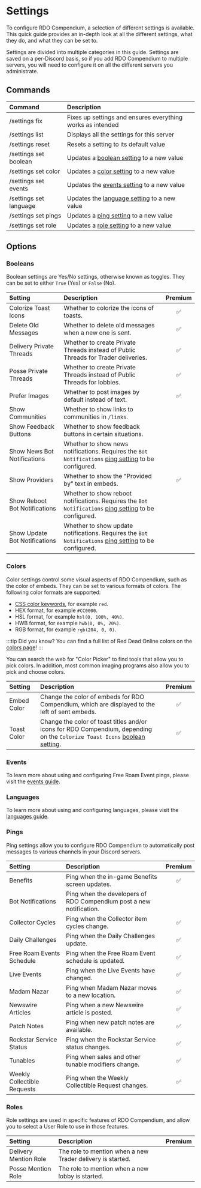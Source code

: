 # Settings

To configure RDO Compendium, a selection of different settings is available. This quick guide provides an in-depth look at all the different settings, what they do, and what they can be set to.

Settings are divided into multiple categories in this guide. Settings are saved on a per-Discord basis, so if you add RDO Compendium to multiple servers, you will need to configure it on all the different servers you administrate.

## Commands

| Command                | Description                                                         |
| :--------------------- | :------------------------------------------------------------------ |
| /settings fix          | Fixes up settings and ensures everything works as intended          |
| /settings list         | Displays all the settings for this server                           |
| /settings reset        | Resets a setting to its default value                               |
| /settings set boolean  | Updates a [boolean setting](./settings#booleans) to a new value     |
| /settings set color    | Updates a [color setting](./settings#colors) to a new value         |
| /settings set events   | Updates the [events setting](./settings#events) to a new value      |
| /settings set language | Updates the [language setting](./settings#languages) to a new value |
| /settings set pings    | Updates a [ping setting](./settings#pings) to a new value           |
| /settings set role     | Updates a [role setting](./settings#roles) to a new value           |

## Options

### Booleans

Boolean settings are Yes/No settings, otherwise known as toggles. They can be set to either `True` (Yes) or `False` (No).

| Setting                       | Description                                                                                                               | Premium |
| :---------------------------- | :------------------------------------------------------------------------------------------------------------------------ | :-----: |
| Colorize Toast Icons          | Whether to colorize the icons of toasts.                                                                                  |   ✅    |
| Delete Old Messages           | Whether to delete old messages when a new one is sent.                                                                    |   ✅    |
| Delivery Private Threads      | Whether to create Private Threads instead of Public Threads for Trader deliveries.                                        |   ✅    |
| Posse Private Threads         | Whether to create Private Threads instead of Public Threads for lobbies.                                                  |   ✅    |
| Prefer Images                 | Whether to post images by default instead of text.                                                                        |   ✅    |
| Show Communities              | Whether to show links to communities in `/links`.                                                                         |         |
| Show Feedback Buttons         | Whether to show feedback buttons in certain situations.                                                                   |         |
| Show News Bot Notifications   | Whether to show news notifications. Requires the `Bot Notifications` [ping setting](./settings#pings) to be configured.   |         |
| Show Providers                | Whether to show the "Provided by" text in embeds.                                                                         |   ✅    |
| Show Reboot Bot Notifications | Whether to show reboot notifications. Requires the `Bot Notifications` [ping setting](./settings#pings) to be configured. |         |
| Show Update Bot Notifications | Whether to show update notifications. Requires the `Bot Notifications` [ping setting](./settings#pings) to be configured. |         |

### Colors

Color settings control some visual aspects of RDO Compendium, such as the color of embeds. They can be set to various formats of colors. The following color formats are supported:

- [CSS color keywords](https://developer.mozilla.org/en-US/docs/Web/CSS/named-color#value), for example `red`.
- HEX format, for example `#CC0000`.
- HSL format, for example `hsl(0, 100%, 40%)`.
- HWB format, for example `hwb(0, 0%, 20%)`.
- RGB format, for example `rgb(204, 0, 0)`.

:::tip Did you know?
You can find a full list of Red Dead Online colors on the [colors page](/wiki/lists/colors)!
:::

You can search the web for "Color Picker" to find tools that allow you to pick colors. In addition, most common imaging programs also allow you to pick and choose colors.

| Setting     | Description                                                                                                                                | Premium |
| :---------- | :----------------------------------------------------------------------------------------------------------------------------------------- | :-----: |
| Embed Color | Change the color of embeds for RDO Compendium, which are displayed to the left of sent embeds.                                                    |   ✅    |
| Toast Color | Change the color of toast titles and/or icons for RDO Compendium, depending on the `Colorize Toast Icons` [boolean setting](./settings#booleans). |   ✅    |

### Events

To learn more about using and configuring Free Roam Event pings, please visit the [events guide](./events).

### Languages

To learn more about using and configuring languages, please visit the [languages guide](./languages).

### Pings

Ping settings allow you to configure RDO Compendium to automatically post messages to various channels in your Discord servers.

| Setting                     | Description                                                  | Premium |
| :-------------------------- | :----------------------------------------------------------- | :-----: |
| Benefits                    | Ping when the in-game Benefits screen updates.               |   ✅    |
| Bot Notifications           | Ping when the developers of RDO Compendium post a new notification. |         |
| Collector Cycles            | Ping when the Collector item cycles change.                  |   ✅    |
| Daily Challenges            | Ping when the Daily Challenges update.                       |   ✅    |
| Free Roam Events Schedule   | Ping when the Free Roam Event schedule is updated.           |   ✅    |
| Live Events                 | Ping when the Live Events have changed.                      |   ✅    |
| Madam Nazar                 | Ping when Madam Nazar moves to a new location.               |   ✅    |
| Newswire Articles           | Ping when a new Newswire article is posted.                  |   ✅    |
| Patch Notes                 | Ping when new patch notes are available.                     |   ✅    |
| Rockstar Service Status     | Ping when the Rockstar Service status changes.               |   ✅    |
| Tunables                    | Ping when sales and other tunable modifiers change.          |   ✅    |
| Weekly Collectible Requests | Ping when the Weekly Collectible Request changes.            |   ✅    |

### Roles

Role settings are used in specific features of RDO Compendium, and allow you to select a User Role to use in those features.

| Setting               | Description                                                | Premium |
| :-------------------- | :--------------------------------------------------------- | :-----: |
| Delivery Mention Role | The role to mention when a new Trader delivery is started. |         |
| Posse Mention Role    | The role to mention when a new lobby is started.           |         |
